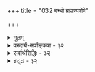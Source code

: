 +++
title = "032 बन्धो ब्रह्मण्यशेषे"

+++
<details><summary>मूलम्</summary>

बन्धो ब्रह्मण्यशेषे प्रसजति स यदोपाधिसंयोगमात्रात् सादेश्याच्चेदुपाधौ व्यभिचरति भवेद्बन्धमोक्षाव्यवस्था ।  
अच्छेद्ये छेदनादिर्विहत उपधिभिर्न स्वतोंऽशस्तवास्मिन्नोपाधिर्जीवतामप्यनुभवितुमलं ब्रह्मरूपोऽप्यचित्त्वात् ॥ ३२ ॥
</details>

<details><summary>वरदार्य-सर्वाङ्कषा - ३२</summary>

'ब्रह्मैवोपाधिभिन्नम्' इति पूर्वश्लोके सामान्यतो दूषणमुक्त्वा 'उपाधिभिन्नम्' इत्यंशं विशिष्य विकल्प्य दूषयति-बन्ध इत्यादिना । अत्रैवं विकल्पाः ज्ञेयाः - १. किम् उपाधिसंयुक्तं ब्रह्मैव जीवः ? २. उत घटाकाशवत् उपाध्यवच्छिन्नं ब्रह्म जीवः ? ३. उत घटजलवत् उपाधिना छिन्नं ब्रह्म जीवः ? ४. उत विदारिताग्रवेणुवत् किञ्चिदंशेन पृथक्कृतं ब्रह्म जीवः ? ५. अथवा, उपाधिसंबन्ध एव कश्चन विभागं कल्पयित्वा विभक्त ब्रह्मभागो जीवः ? ६. अथवा प्राप्ताप्राप्तविवेकन्यायेनोपाधिरेव जीवः ? इति ॥ 

तत्र प्रथमकल्पे दोषमाह - यदा उपाधिसंयोगमात्रात् ब्रह्मैव जीवः, तदा सः बन्धः अशेषे ब्रह्मणि **प्रसजति** = अखण्डे परिपूर्णे ब्रह्मण्येव बन्धः साक्षात्प्रसज्येत । बन्धशून्यं शुद्धं ब्रह्म नावशिष्येत । ततश्च 'अपहतपाप्मा, निरवद्यम्' इत्यादिश्रुतिविरोधः । द्वितीयमनूद्य दूषयतिसादेश्यादित्यादि । **सादेश्यम्** = समानदेशता । यथाऽऽकाशे यत्र घटसंयोगः, तत्रैव घटावच्छिन्न आकाशः 'घटाकाशः' इति व्यवह्रियते, न तु घटसंयोगशून्ये बाह्य आकाशे । एवमत्रापि यद्देशावच्छेदेन ब्रह्मणि उपाधिसंयोगः, तद्देशावच्छेदेनैव, ब्रह्म जीव इत्युच्यते, न त्वन्यदेशावच्छेदेन। एतेन बन्धोऽपि तद्देशावच्छेदेनैव । इतरदेशावच्छेदेन तु विशुद्धमेव ब्रह्मावतिष्ठते । स्वत एव ब्रह्मणो नित्यशुद्धबुद्धमुक्तस्वरूपत्वात् । अपहतपाप्मत्वादिवचनानां एतदेव विशुद्धं ब्रह्म विषय इति न काचिदनुपपत्तिरिति चेत्, तर्हि उपाधौ **व्यभिचरति** = यदा एकं देशं परित्यज्यान्यदेशसंबद्धो भवत्युपाधिः, तदा **बन्धमोक्षाव्यवस्था** = बद्धमुक्तव्यवस्थाभावः स्यात् ॥ 

अयमर्थः - उपाधिसंयोगदेशावच्छेदेन जीवभावः, बन्धश्च । उपाधिविगम एव चास्मिन् पक्षे मुक्तिपदार्थः । एवञ्च शरीराद्युपाधौ गच्छति, पूर्वदेशावच्छेदेनोपाधिसंयोगनाशेन मुक्तिः; उत्तरदेशावच्छेदेनोपाधिसंयोगोत्पत्त्या बन्धः इति प्रतिक्षणं बन्धः, मोक्षश्च भवेताम् । बन्धानन्तरं मोक्षस्य न्याय्यत्वेऽपि मोक्षानन्तरं बन्धसंभवे मोक्षोऽर्थशून्यः स्यात् । अतो द्वितीयः पक्षोऽपि न युक्तः ॥ 



178. 

442 

अच्छेद्ये छेदनादिर्विहत उपधिभिः न स्वतोंऽशस्तवास्मिन् 

नोपाधिर्जीवतामप्यनुभवितुमलं ब्रह्मरुपोऽप्यचित्त्वात् ॥32॥ 

[ ब्रह्मविवर्तवादपरीक्षा] 

नापि ब्रह्मण्यविद्यास्थगितनिजतनौ विश्वमेतत् विवृत्तं 

तस्मिन् सा स्वप्रकाशे कथमिव विलगेत् तत्प्रकाशैकबाध्या । 

तृतीयचतुर्थपक्षयोर्दोषमाह – अच्छेद्य इत्यादि । अच्छे-छेदनाद्यनर्हे, ब्रह्मणि **उपधिभिः** = उपाधिभिः **छेदनादिः** = छेदनकर्मत्वं वा, तन्मूलकः ब्रह्मणस्सखण्डत्वादिर्वा **विहंतः** = निष्कलम् (श्वे. 6-19) इत्यादिश्रुतिबाधितः । एकपार्श्वे विदारितवेणुवत् अखण्डभागोऽन्यः, उपाधिना खण्डितभागोऽन्य इति चतुर्थ पक्षेऽपि एकभागे खण्डितत्वात् उक्तश्रुतिविरोधः समानः ॥ 

पञ्चमकल्पे दोषमाह - नेत्यादि । स्वत एव ब्रह्मणि सूक्ष्मा अंशा वर्तन्ते । उपाधिसंयोगेन व्यज्यन्ते, उपाध्यपगमे तु निरंशमिव वर्तते ब्रह्म इति पञ्चमकल्पस्याशयः । तव **अस्मिन्** = ब्रह्मणि **स्वतः** = स्वभावादेव अंशः **न** = नाङ्गीक्रियते किल, ब्रह्मणोऽखण्डत्वाङ्गीकारात् । तथा चापसिद्धान्तः ॥ 



षष्ठं कल्पं दूषयति – नोपाधिरित्यादि । ब्रह्मणि परिच्छेदादिर्नास्ति, तस्याखण्डत्वात् । प्राप्ताप्राप्तविवेकन्यायेन उपाधेरेव जीवपदवाच्यत्वमस्त्वित्याशयः । जडस्य कथं जीवत्वमिति चेत् । उपाधेर्ब्रह्मणश्च भेदवदभेदस्याप्यङ्गीकारात्, चिद्रूपब्रह्माभिन्न उपाधिरेव जीवपदवाच्यः इति षष्ठकल्पार्थः । एवं सति - **उपाधिः** =अविद्यादिः **ब्रह्मरूपोऽपि** = ब्रह्माभिन्नोऽपि **अचित्त्वात्** = जडत्वात् **जीवताम्** = जीवभावम् अनुभवितुं **नाप्यलम्** =नैव समर्थम्, जडत्वादेव । जीवो हि चेतनः । उपाधिस्तु जडः । स कथं जीवो भवेत् ? 

ननु जड उपाधिः कथं ब्रह्माभिन्नः स्यात् । यदि चेतनस्स्यात्, तर्ह्ययं ब्रह्मैव स्यादिति चेत्, भेदस्याप्यङ्गीकारात् न चेतनत्वप्रसक्तिः । तर्ह्यभेदः कथमिति चेत्, किं कुर्मः ? ' सर्वं खल्विदं ब्रह्म' इतीदमिति प्रत्यक्षप्रतिपन्नं जगन्निर्दिश्य ब्रह्मेत्यभिधानात्, केवलभेदे तथाभिधानासंभवात्, अत्यन्ताभेदे च ब्रह्मत्वापत्त्या भेदोऽप्यावश्यकः । अत उपाधिब्रह्मणोर्भेदाभेदौ आवश्काविति भावः । भेदाभेदावङ्गीक्रियतामिति चेत्, तर्हि यादवप्रकाशादविशेषः स्यात्, उभयोश्चेतनत्वाविशेषादैक्यस्या परं तु 'सर्वं खल्विदं ब्रह्म' इत्यस्य प्रकारान्तरेणापि निर्वाहात्तदर्थमौपाधिकभेदवादाश्रयणमनपेक्षितमेवेति ज्ञेयम् ॥ ३२ ॥
</details>

<details><summary>सर्वार्थसिद्धिः - ३२</summary>

बन्धो ब्रह्मण्यशेषे प्रसजति स यदोपाधिसंयोगमात्रात्  
सादेश्याच्चेदुपाधौ व्यभिचरति भवेद्बन्धमोक्षाव्यवस्था ।  
अच्छेद्ये च्छेनादिर्विहत उपधिभिर्न स्वतोंऽशस्तवास्मि-  
न्नोपाधिर्जीवतामप्यनुभवितुमलं ब्रह्मरूपोऽप्यचित्त्वात् ॥ ३२ ॥  
अपि चात्रोपाध्यवच्छिन्नं ब्रह्म जीव इति परोक्ते किमुपाधिसंयोगमात्रविशेषितं ब्रह्मस्वरूपमेव जीवः? उत घटाकाशवदवच्छेदेन विभक्तो भागः? अथ घटोदकवद्विच्छेदेन? यद्वा विदारिताग्रदारुनयात् किञ्चिद्विदलनेन? यद्वा उपाधिसंयोगव्यञ्जितविभागः कश्चित्सहजोंऽशः? घटाद्यवच्छिन्नपृथिव्यंशवदुपाधिभावेन परिच्छिन्न एव वा कश्चिद् ब्रह्मांशः? इति विकल्पं विभाव्य प्रथमे दोषमाह - बन्ध इति । अत्र नित्यमुक्त ईश्वरांशो निष्क्रष्टुं न शक्यः, बद्धमुक्तविभागश्च न सादिति भावः । द्वितीयभनुवक्ति - सादेश्याच्चेदिति । तत्रोपाधिसञ्चारदशायां घटाकाशनीत्यैव नियतजीवांशासंभवात् बद्धमुक्तप्रदेशनियमाभावमाह - उपाधाविति । कर्मनिरपेक्षो बन्धः तत्कालसमुचितविद्यानिरपेक्षो मोक्षश्च स्यादित्याकूतम् । एवं सति, 'आकाशमेकं हि यथा घटादिषु पृथग्भवेत् । तथात्मैकोऽप्यनेकस्थो जलाधारेष्विवांशुमान् ॥' इति स्मृतिः कथमिति चेत्; इथम् - अकाशोऽपि पृथिव्यादिवत् सभागः, पञ्चीकरणप्रक्रियया तत्सिद्धेः । तद्भागानां त्वेकरूपाणामपि यथा घटादिसंयोगभेदैरेव मिथो वैषम्यम् एवमात्मनां देवादिपिण्डसंयोगभेदैरिति जीवविषयत्वे निर्वाहः । परमात्मविषयत्वेऽपि ब्रूमः । अत्र तत्तत्संसर्गप्रयुक्तविकारादिराहित्ये तात्पर्यम् । एतच्च वृद्धिह्रासादिसूत्रभाष्ये व्यक्तमनुसंधेयमिति । 'एक एव हि भूतात्मा भूतेभूते व्यवस्थितः । एकधा बहुधा चैव दृश्यते जलचन्द्रवत् ॥' इत्यपि गतार्थम् । 'घटध्वंसे घटाकाशो न भिन्नो नभसो यथेति मुक्तविषयस्मृतिरप्यौपाधिकविशेषनिवृत्तिपरा । न ह्यत्र घटाकाशस्य नभस्तत्त्वतादात्म्यं नि[दर्श्य]र्दिश्यते, तस्य घटसंयोगदशायामप्यवस्थानात् । नापि बहिर्भूतमहाकाशादितादात्म्यम्; तस्य घटध्वंसदशायामप्यसंभवात् । तत्समानतापत्तिस्त्वैक्यविरोधिन्येव । तृतीयचतुर्थौ दूषयति - यच्छेद्य इति । पञ्चमेऽपसिद्धान्तमाह – न स्वत इति । षष्ठे त्वचिदंशकॢप्तिव्याघातमाह - नोपाधिरिति । भूतेन्द्रियचैतन्यवादसमोऽयं पक्ष इति च भावः ॥ ३२ ॥ इति ब्रह्मण औपाधिकजीवभावभङ्गः ॥
</details>


<details><summary>ಕನ್ನಡ - ३२</summary>

उपाधियिन्द ब्रह्म अनेकवागुत्तदॆ ऎम्ब हिन्दिन पक्षदल्लि उपा धिगू ब्रह्मक्कू इरबहुदाद सम्बन्धगळन्नु विकल्पिसि दोषगळन्नु प्रद र्शिसुत्तारॆ - सः यदा उपाधिसंयोगमात्रात्, [तर्हि] बन्धः अशेष ब्रह्मणि प्रसजति- आ बन्धवु अविद्यॆय संयोगमात्र दिन्दले आगुवुदादरॆ, . अविद्यासंयोग परब्रह्मक्के इरुवुदरिन्द परब्रह्मवे बन्धक्कॊळगागबेकागुत्तदॆ. 

सादेश्यात् चेत्; उपा व्यभिचरति बन्धमोक्षा व्यवस्था भवेत् - ब्रह्मक्कू उपाधिगू संयोगविल्ल. ऒन्दॆडॆयल्लिरु 

208 

- 178- 

[ब्रह्म विवर्तवाद निरास] 

नापि ब्रह्मण्यविद्यास्थगित निजतन् विश्वमेतद्विवृत्तं 

तस्मिन् सा स्वप्रकाशे कथमिन विलगेर्त काशैकबाध्या । वुदु मात्रवे संसारक्कॆ कारणवॆन्दरॆ; आ उपाधियाद देहादिगळु देशदेश चलिसिदाग हिन्दिन देशक्कॆ उपाधिय सम्बन्ध तप्पुवुदरिन्द अल्लिन ब्रह्मक्कॆ मोक्षवू, मुन्दिन देशद ब्रह्मक्कॆ बन्धवू बरबेकागु इदॆ. इदरिन्द प्रतिक्षणवू बन्ध मोक्षगळु अनेक आगबेकागुत्तदॆयाद्द रिन्द अव्यवस्थॆ ऒदगुत्तदॆ. 

उपाधिभिः छेदनादिः अच्छॆ ब्रह्मवे तुण्डागुत्तदॆ ऎन्दरॆ परब्रह्म विरुद्धवागुत्तदॆ. 

\- 

उपाधिगळिन्द 

विहतः - तुण्डागलु साध्यविल्लद्दरिन्द 

अस्मिन् स्वतः अंशः तव न ब्रह्मवन्नु तुण्डरिसलु साध्यविल्ल, आदरू अदरल्लि स्वतः अनेक अंशगळिवॆ. 

आ अंशगळिगू उपाधिगू सम्बन्ध बरुवुदरिन्द जीवभाव बरुत्तिदॆ ऎम्बुदू, ब्रह्मक्कॆ स्वतः सांश त्ववन्नु नीवू ऒप्पद कारण साध्यविल्ल. 

उपाधिः ब्रह्मरूपोsपि अचितात् जीवतां अनुभवितु मसि न अलं उपाधिगू ब्रह्मक्कू भेदाभेदवन्नॊप्पुवुदरिन्द अवॆरडक्कू इरुव अभेदद बलदिन्द आ उपाधिये जीव ऎन्दु हेळुवुदू सह, उपाधियन्नु जडवॆन्दु ऒप्पिरुव कारण युक्तवल्ल. जीवात्मनन्नु जडवॆन्दु हेळलु साध्यविल्लवाद्दरिन्द उपाधिये जीव वागलु साध्यविल्ल. हीगॆ औपाधिक जीवभाव वाद समञ्जसवल्ल ॥ ३२ ।
</details>




